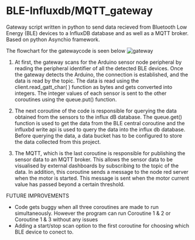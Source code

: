# BLE-Influxdb/MQTT_gateway
Gateway script written in python to send data recieved from Bluetooth Low Energy (BLE) devices to a InfluxDB database and as well as a MQTT broker. Based on python Asynchio framework.

The flowchart for the gatewaycode is seen below
![gateway](https://user-images.githubusercontent.com/85490469/219934565-874b9b4f-622a-48ac-bcc3-06c26e72b3cb.png)


1) At first, the gateway scans for the Arduino sensor node peripheral by reading the peripheral identifier of all the detected BLE devices. Once the gateway detects the Arduino, the connection is established, and the data is read by the topic. The data is read using the client.read_gatt_char( ) function as bytes and gets converted into integers. The integer values of each sensor is sent to the other coroutines using the queue.put() function.

2) The next coroutine of the code is responsible for querying the data obtained from the sensors to the influx dB database. The queue.get() function is used to get the data from the BLE central coroutine and the influxbd write api is used to query the data into the influx db database. Before querying the data, a data bucket has to be configured to store the data collected from this project. 

3) The MQTT, which is the last coroutine  is responsible for publishing the sensor data to an MQTT broker. This allows the sensor data to be visualised by external dashboards by subscribing to the topic of the data. In addition, this coroutine sends a message to the node red server when the motor is started. This message is sent when the motor current value has passed beyond a certain threshold. 

FUTURE IMPROVEMENTS
- Code gets buggy when all three coroutines are made to run simultaneously. However the program can run Coroutine 1 & 2 or Coroutine 1 & 3 without any issues
- Adding a start/stop scan option to the first coroutine for choosing which BLE device to conect to.
